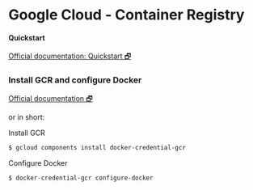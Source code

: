 # Google Cloud - Container Registry

#### Quickstart
[Official documentation: Quickstart 🗗](https://cloud.google.com/container-registry/docs/quickstart)

### Install GCR and configure Docker
[Official documentation 🗗](https://cloud.google.com/container-registry/docs/advanced-authentication)

or in short:

Install GCR
```bash
$ gcloud components install docker-credential-gcr
```

Configure Docker
``` bash
$ docker-credential-gcr configure-docker
```
